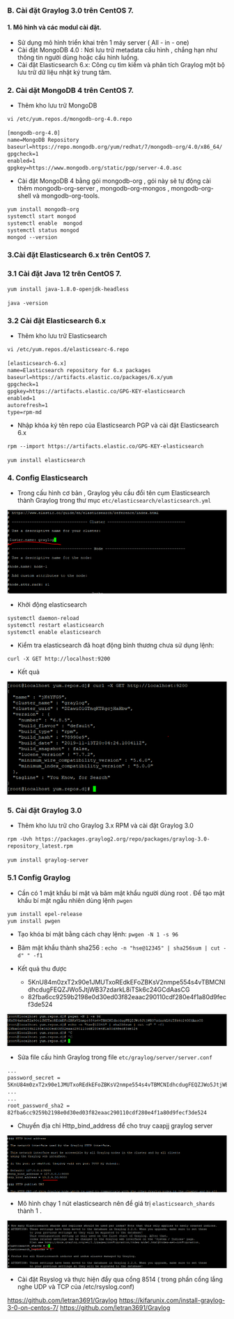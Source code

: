 ### B. Cài đặt Graylog 3.0 trên CentOS 7.

#### 1. Mô hình và các modul cài đặt.
- Sử dụng mô hình triển khai trên 1 máy server ( All - in - one)
- Cài đặt MongoDB 4.0 : Nơi lưu trữ metadata cấu hình , chắng hạn như thông tin người dùng hoặc cấu hình luồng.
- Cài đặt Elasticsearch 6.x: Công cụ tìm kiếm và phân tích Graylog một bộ lưu trữ dữ liệu nhật ký trung tâm.

### 2. Cài dặt MongoDB 4 trên CentOS 7.

- Thêm kho lưu trữ MongoDB
```
vi /etc/yum.repos.d/mongodb-org-4.0.repo

[mongodb-org-4.0]
name=MongoDB Repository
baseurl=https://repo.mongodb.org/yum/redhat/7/mongodb-org/4.0/x86_64/
gpgcheck=1
enabled=1
gpgkey=https://www.mongodb.org/static/pgp/server-4.0.asc

```

- Cài đặt MongoDB 4 bằng gói mongodb-org , gói này sẽ tự động cài thêm  mongodb-org-server , mongodb-org-mongos , mongodb-org-shell và mongodb-org-tools.

```
yum install mongodb-org 
systemctl start mongod
systemctl enable  mongod
systemctl status mongod
mongod --version

```

### 3.Cài đặt Elasticsearch 6.x trên CentOS 7.

### 3.1 Cài đặt Java 12 trên CentOS 7.

```
yum install java-1.8.0-openjdk-headless

java -version
```

### 3.2 Cài đặt Elasticsearch 6.x
- Thêm kho lưu trữ Elasticsearch 

```
vi /etc/yum.repos.d/elasticsearc-6.repo

[elasticsearch-6.x]
name=Elasticsearch repository for 6.x packages
baseurl=https://artifacts.elastic.co/packages/6.x/yum
gpgcheck=1
gpgkey=https://artifacts.elastic.co/GPG-KEY-elasticsearch
enabled=1
autorefresh=1
type=rpm-md

```
- Nhập khóa ký tên repo của Elasticsearch PGP và cài đặt Elasticsearch 6.x
```
rpm --import https://artifacts.elastic.co/GPG-KEY-elasticsearch

yum install elasticsearch

```

### 4. Config Elasticsearch
- Trong cấu hình cơ bản , Graylog yêu cầu đổi tên cụm Elasticsearch thành Graylog trong thư mục ` etc/elasticsearch/elasticsearch.yml `

![](../images/17.png)


- Khởi động elasticsearch
```
systemctl daemon-reload 
systemctl restart elasticsearch 
systemctl enable elasticsearch

```

- Kiểm tra elasticsearch đã hoạt động bình thương chưa sử dụng lệnh: 
```
curl -X GET http://localhost:9200
```
- Kết quả 

![](../images/18.png)


### 5. Cài đặt Graylog 3.0

- Thêm kho lưu trữ cho Graylog 3.x RPM  và cài đặt Graylog 3.0

``` 
rpm -Uvh https://packages.graylog2.org/repo/packages/graylog-3.0-repository_latest.rpm

yum install graylog-server

```
### 5.1 Config Graylog
- Cần có 1 mật khẩu bí mật và băm mật khẩu người dùng root . Để tạo mật khẩu bí mật ngẫu nhiên dùng lệnh ` pwgen `
```
yum install epel-release
yum install pwgen

```

- Tạo khóa bí mật bằng cách chạy lệnh:  ` pwgen -N 1 -s 96 `
- Băm mật khẩu thành sha256 : ` echo -n "hse@12345" | sha256sum | cut -d" " -f1 `

- Kết quả thu được 
	- 5KnU84m0zxT2x90e1JMUTxoREdkEFoZBKsV2nmpe554s4vTBMCNIdhcdugFEQZJWo5JtjWB37zdarkL8iTSk6c24GCdAasCG
	- 82fba6cc9259b2198e0d30ed03f82eaac290110cdf280e4f1a80d9fecf3de524

![](../images/19.png)


- Sửa file cấu hình Graylog trong file ` etc/graylog/server/server.conf `
```
...
password_secret = 5KnU84m0zxT2x90e1JMUTxoREdkEFoZBKsV2nmpe554s4vTBMCNIdhcdugFEQZJWo5JtjWB37zdarkL8iTSk6c24GCdAasCG
...
...
root_password_sha2 = 82fba6cc9259b2198e0d30ed03f82eaac290110cdf280e4f1a80d9fecf3de524

```
- Chuyển địa chỉ Http_bind_address để cho truy caapjj graylog server

![](../images/20.png)

- Mô hình chạy 1 nút elasticsearch nên để giá trị ` elasticsearch_shards ` thành 1 .

![](../images/21.png)



- Cài đặt Rsyslog và thực hiện đẩy qua cổng 8514 ( trong phần cổng lắng nghe UDP và TCP của /etc/rsyslog.conf)

https://github.com/letran3691/Graylog
https://kifarunix.com/install-graylog-3-0-on-centos-7/
https://github.com/letran3691/Graylog























